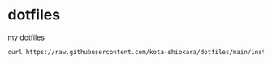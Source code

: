 # dotfiles
my dotfiles

```sh
curl https://raw.githubusercontent.com/kota-shiokara/dotfiles/main/install.sh | zsh
```
